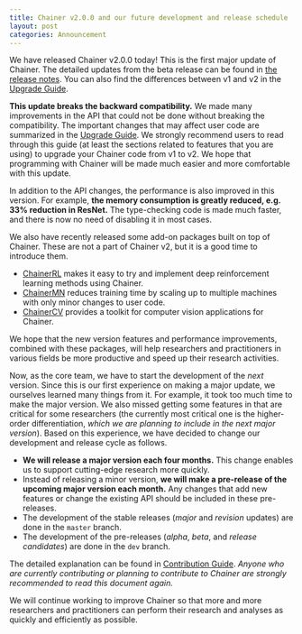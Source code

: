 ```yaml
---
title: Chainer v2.0.0 and our future development and release schedule
layout: post
categories: Announcement
---
```


We have released Chainer v2.0.0 today!
This is the first major update of Chainer.
The detailed updates from the beta release can be found in [the release notes](todo).
You can also find the differences between v1 and v2 in the [Upgrade Guide](https://docs.chainer.org/en/stable/upgrade.rst).

**This update breaks the backward compatibility.**
We made many improvements in the API that could not be done without breaking the compatibility.
The important changes that may affect user code are summarized in the [Upgrade Guide](https://docs.chainer.org/en/stable/upgrade.rst).
We strongly recommend users to read through this guide (at least the sections related to features that you are using) to upgrade your Chainer code from v1 to v2.
We hope that programming with Chainer will be made much easier and more comfortable with this update.

In addition to the API changes, the performance is also improved in this version.
For example, **the memory consumption is greatly reduced, e.g. 33% reduction in ResNet.**
The type-checking code is made much faster, and there is now no need of disabling it in most cases.

We also have recently released some add-on packages built on top of Chainer.
These are not a part of Chainer v2, but it is a good time to introduce them.

- [ChainerRL](https://github.com/pfnet/chainerrl) makes it easy to try and implement deep reinforcement learning methods using Chainer.
- [ChainerMN](https://github.com/pfnet/chainermn) reduces training time by scaling up to multiple machines with only minor changes to user code.
- [ChainerCV](https://github.com/pfnet/chainercv) provides a toolkit for computer vision applications for Chainer.

We hope that the new version features and performance improvements, combined with these packages,
will help researchers and practitioners in various fields be more productive and speed up their research activities.

Now, as the core team, we have to start the development of the *next* version.
Since this is our first experience on making a major update, we ourselves learned many things from it.
For example, it took too much time to make the major version.
We also missed getting some features in that are critical for some researchers (the currently most critical one is the higher-order differentiation, *which we are planning to include in the next major version*).
Based on this experience, we have decided to change our development and release cycle as follows.

- **We will release a major version each four months.**
  This change enables us to support cutting-edge research more quickly.
- Instead of releasing a minor version, **we will make a pre-release of the upcoming major version each month.**
  Any changes that add new features or change the existing API should be included in these pre-releases.
- The development of the stable releases (*major* and *revision* updates) are done in the `master` branch.
- The development of the pre-releases (*alpha*, *beta*, and *release candidates*) are done in the `dev` branch. 

The detailed explanation can be found in [Contribution Guide](https://docs.chainer.org/en/stable/contribution.rst).
*Anyone who are currently contributing or planning to contribute to Chainer are strongly recommended to read this document again.*

We will continue working to improve Chainer so that more and more researchers and practitioners can perform their research and analyses as quickly and efficiently as possible.
